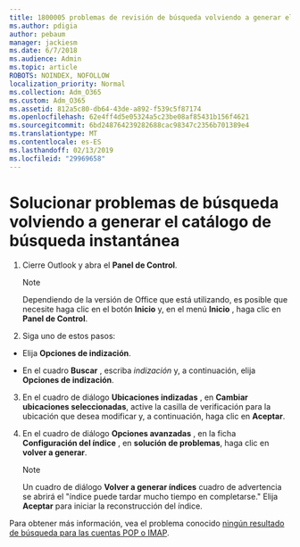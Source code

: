 ```yaml
---
title: 1800005 problemas de revisión de búsqueda volviendo a generar el catálogo de búsqueda instantánea
ms.author: pdigia
author: pebaum
manager: jackiesm
ms.date: 6/7/2018
ms.audience: Admin
ms.topic: article
ROBOTS: NOINDEX, NOFOLLOW
localization_priority: Normal
ms.collection: Adm_O365
ms.custom: Adm_O365
ms.assetid: 812a5c80-db64-43de-a892-f539c5f87174
ms.openlocfilehash: 62e4ff4d5e05324a5c23be08af85431b156f4621
ms.sourcegitcommit: 6bd248764239282688cac98347c2356b701389e4
ms.translationtype: MT
ms.contentlocale: es-ES
ms.lasthandoff: 02/13/2019
ms.locfileid: "29969658"
---
```

# <a name="fix-search-issues-by-rebuilding-your-instant-search-catalog"></a>Solucionar problemas de búsqueda volviendo a generar el catálogo de búsqueda instantánea

1. Cierre Outlook y abra el **Panel de Control**.
    
    > [!NOTE]
    > Dependiendo de la versión de Office que está utilizando, es posible que necesite haga clic en el botón **Inicio** y, en el menú **Inicio** , haga clic en **Panel de Control**. 
  
2. Siga uno de estos pasos:
    
  - Elija **Opciones de indización**.
    
  - En el cuadro **Buscar** , escriba *indización* y, a continuación, elija **Opciones de indización**.
    
3. En el cuadro de diálogo **Ubicaciones indizadas** , en **Cambiar ubicaciones seleccionadas**, active la casilla de verificación para la ubicación que desea modificar y, a continuación, haga clic en **Aceptar**.
    
4. En el cuadro de diálogo **Opciones avanzadas** , en la ficha **Configuración del índice** , en **solución de problemas**, haga clic en **volver a generar**.
    
    > [!NOTE]
    > Un cuadro de diálogo **Volver a generar índices** cuadro de advertencia se abrirá el "índice puede tardar mucho tiempo en completarse." Elija **Aceptar** para iniciar la reconstrucción del índice. 
  
Para obtener más información, vea el problema conocido [ningún resultado de búsqueda para las cuentas POP o IMAP](https://support.office.com/article/51c9d2c7-a3db-4358-afdf-50d3a9e57039.aspx).
  

